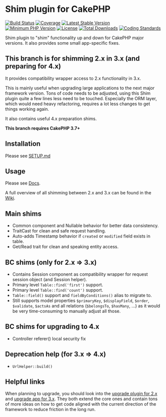 # Shim plugin for CakePHP
[![Build Status](https://api.travis-ci.org/dereuromark/cakephp-shim.svg?branch=master)](https://travis-ci.org/dereuromark/cakephp-shim)
[![Coverage](https://codecov.io/gh/dereuromark/cakephp-shim/branch/master/graph/badge.svg)](https://codecov.io/gh/dereuromark/cakephp-shim)
[![Latest Stable Version](https://poser.pugx.org/dereuromark/cakephp-shim/v/stable.svg)](https://packagist.org/packages/dereuromark/cakephp-shim)
[![Minimum PHP Version](https://img.shields.io/badge/php-%3E%3D%205.6-8892BF.svg)](https://php.net/)
[![License](https://poser.pugx.org/dereuromark/cakephp-shim/license.svg)](https://packagist.org/packages/dereuromark/cakephp-shim)
[![Total Downloads](https://poser.pugx.org/dereuromark/cakephp-shim/d/total.svg)](https://packagist.org/packages/dereuromark/cakephp-shim)
[![Coding Standards](https://img.shields.io/badge/cs-PSR--2--R-yellow.svg)](https://github.com/php-fig-rectified/fig-rectified-standards)

Shim plugin to "shim" functionality up and down for CakePHP major versions.
It also provides some small app-specific fixes.

## This branch is for shimming 2.x in 3.x (and preparing for 4.x)
It provides compatibility wrapper access to 2.x functionality in 3.x.

This is mainly useful when upgrading large applications to the next major framework version.
Tons of code needs to be adjusted, using this Shim plugin quite a few lines less need to be touched.
Especially the ORM layer, which would need heavy refactoring, requires a lot less changes to get things working again.

It also contains useful 4.x preparation shims.

**This branch requires CakePHP 3.7+**

## Installation
Please see [SETUP.md](docs/SETUP.md)

## Usage
Please see [Docs](docs).

A full overview of all shimming between 2.x and 3.x can be found in the [Wiki](https://github.com/dereuromark/cakephp-shim/wiki).

## Main shims
- Common component and Nullable behavior for better data consistency.
- TraitCast for clean and safe request handling.
- Auto-adds Timestamp behavior if `created` or `modified` field exists in table.
- Get/Read trait for clean and speaking entity access.

## BC shims (only for 2.x => 3.x)
- Contains Session component as compatibility wrapper for request session object (and Session helper).
- Primary level `Table::find('first')` support.
- Primary level `Table::find('count')` support.
- `Table::field()` support and `fieldByConditions()` alias to migrate to.
- Still supports model properties `$primaryKey`, `$displayField`, `$order`, `$validate`, `$actsAs` and all
relations (`$belongsTo`, `$hasMany`, ...) as it would be very time-consuming to
manually adjust all those.

## BC shims for upgrading to 4.x
- Controller referer() local security fix

## Deprecation help (for 3.x => 4.x)
- `UrlHelper::build()`

## Helpful links
When planning to upgrade, you should look into the [upgrade plugin for 2.x](https://github.com/dereuromark/cakephp-upgrade) and [upgrade app for 3.x](https://github.com/dereuromark/upgrade). They both extend the core ones and contain tons of more ideas on how to get code aligned with the current direction of the framework to reduce friction in the long run.
